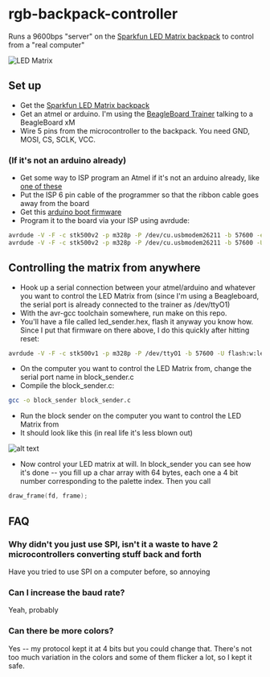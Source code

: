 rgb-backpack-controller
=======================

Runs a 9600bps "server" on the [Sparkfun LED Matrix backpack](https://www.sparkfun.com/products/760) to control from a "real computer"

![LED Matrix](https://dlnmh9ip6v2uc.cloudfront.net/images/products/7/6/0/00760-04-L.jpg)

## Set up

* Get the [Sparkfun LED Matrix backpack](https://www.sparkfun.com/products/760)
* Get an atmel or arduino. I'm using the [BeagleBoard Trainer](http://elinux.org/BeagleBoard_Trainer) talking to a BeagleBoard xM
* Wire 5 pins from the microcontroller to the backpack. You need GND, MOSI, CS, SCLK, VCC.

### (If it's not an arduino already)

* Get some way to ISP program an Atmel if it's not an arduino already, like [one of these](https://www.sparkfun.com/products/8702)
* Put the ISP 6 pin cable of the programmer so that the ribbon cable goes away from the board
* Get this [arduino boot firmware](http://arduino.googlecode.com/svn/trunk/hardware/arduino/bootloaders/atmega/ATmegaBOOT_168_atmega328_pro_8MHz.hex)
* Program it to the board via your ISP using avrdude:

```bash
avrdude -V -F -c stk500v2 -p m328p -P /dev/cu.usbmodem26211 -b 57600 -e -u -U lock:w:0x3f:m -U efuse:w:0x05:m -U hfuse:w:0xda:m -U lfuse:w:0xff:m
avrdude -V -F -c stk500v2 -p m328p -P /dev/cu.usbmodem26211 -b 57600 -U flash:w:ATmegaBOOT_168_atmega328_pro_8MHz.hex -U lock:w:0x0f:m
```

## Controlling the matrix from anywhere

* Hook up a serial connection between your atmel/arduino and whatever you want to control the LED Matrix from (since I'm using a Beagleboard, the serial port is already connected to the trainer as /dev/ttyO1)
* With the avr-gcc toolchain somewhere, run make on this repo.
* You'll have a file called led_sender.hex, flash it anyway you know how. Since I put that firmware on there above, I do this quickly after hitting reset:

```bash
avrdude -V -F -c stk500v1 -p m328p -P /dev/ttyO1 -b 57600 -U flash:w:led_sender.hex 
```

* On the computer you want to control the LED Matrix from, change the serial port name in block_sender.c 
* Compile the block_sender.c:

```bash
gcc -o block_sender block_sender.c
```

* Run the block sender on the computer you want to control the LED Matrix from
* It should look like this (in real life it's less blown out)

![alt text](http://cl.ly/image/0Y0h3m0Z0s3U/Image%202012.11.04%2010:40:22%20AM.png)

* Now control your LED matrix at will. In block_sender you can see how it's done -- you fill up a char array with 64 bytes, each one a 4 bit number corresponding to the palette index. Then you call 

```c
draw_frame(fd, frame);
```

## FAQ

### Why didn't you just use SPI, isn't it a waste to have 2 microcontrollers converting stuff back and forth

Have you tried to use SPI on a computer before, so annoying

### Can I increase the baud rate?

Yeah, probably

### Can there be more colors?

Yes -- my protocol kept it at 4 bits but you could change that. There's not too much variation in the colors and some of them flicker a lot, so I kept it safe.






